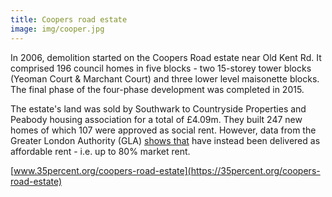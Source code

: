 ```yaml
---
title: Coopers road estate
image: img/cooper.jpg
---
```


In 2006, demolition started on the Coopers Road estate near Old Kent Rd.  It comprised 196 council homes in five blocks - two 15-storey tower blocks (Yeoman Court & Marchant Court) and three lower level maisonette blocks. The final phase of the four-phase development was completed in 2015.

The estate's land was sold by Southwark to Countryside Properties and Peabody housing association for a total of £4.09m. They built 247 new homes of which 107 were approved as social rent. However, data from the Greater London Authority (GLA) [shows that](https://35percent.org/redefining-social-rent) have instead been delivered as affordable rent - i.e. up to 80% market rent.

[www.35percent.org/coopers-road-estate](https://35percent.org/coopers-road-estate)
